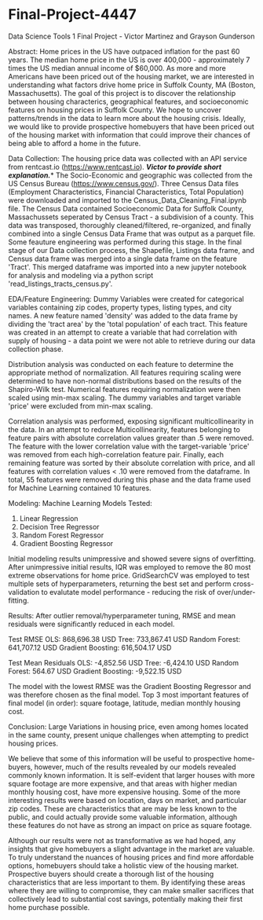 # Final-Project-4447
Data Science Tools 1 Final Project - Victor Martinez and Grayson Gunderson

Abstract:
Home prices in the US have outpaced inflation for the past 60 years. The median home price in the US is over 400,000 - approximately 7 times the US median annual income of $60,000. As more and more Americans have been priced out of the housing market, we are interested in understanding what factors drive home price in Suffolk County, MA (Boston, Massachusetts). The goal of this project is to discover the relationship between housing characterics, geographical features, and socioeconomic features on housing prices in Suffolk County. We hope to uncover patterns/trends in the data to learn more about the housing crisis. Ideally, we would like to provide prospective homebuyers that have been priced out of the housing market with information that could improve their chances of being able to afford a home in the future.

Data Collection:
The housing price data was collected with an API service from rentcast.io (https://www.rentcast.io). ***Victor to provide short explanation.****
The Socio-Economic and geographic was collected from the US Census Bureau (https://www.census.gov/). Three Census Data files (Employment Characteristics, Financial Characteristics, Total Population)  were downloaded and imported to the Census_Data_Cleaning_Final.ipynb file. The Census Data contained Socioeconomic Data for Suffolk County, Massachussets seperated by Census Tract - a subdivision of a county. This data was transposed, thoroughly cleaned/filtered, re-organized, and finally combined into a single Census Data Frame that was output as a parquet file. Some feauture engineering was performed during this stage. In the final stage of our Data collection process, the Shapefile, Listings data frame, and Census data frame was merged into a single data frame on the feature 'Tract'. This merged dataframe was imported into a new jupyter notebook for analysis and modeling via a python script 'read_listings_tracts_census.py'.

EDA/Feature Engineering: 
Dummy Variables were created for categorical variables containing zip codes, property types, listing types, and city names. A new feature named 'density' was added to the data frame by dividing the 'tract area' by the 'total population' of each tract. This feature was created in an attempt to create a variable that had correlation with supply of housing - a data point we were not able to retrieve during our data collection phase.

Distribution analysis was conducted on each feature to determine the appropriate method of normalization. All features requiring scaling were determined to have non-normal distributions based on the results of the Shapiro-Wilk test. Numerical features requiring normalization were then scaled using min-max scaling. The dummy variables and target variable 'price' were excluded from min-max scaling.

Correlation analysis was performed, exposing significant multicollinearity in the data. In an attempt to reduce Multicollinearity, features belonging to feature pairs with absolute correlation values greater than .5 were removed. The feature with the lower correlation value with the target-variable 'price' was removed from each high-correlation feature pair. Finally, each remaining feature was sorted by their absolute correlation with price, and all features with correlation values < .10 were removed from the dataframe. In total, 55 features were removed during this phase and the data frame used for Machine Learning contained 10 features.

Modeling:
Machine Learning Models Tested:
1. Linear Regression
2. Decision Tree Regressor
3. Random Forest Regressor
4. Gradient Boosting Regressor

Initial modeling results unimpressive and showed severe signs of overfitting. After unimpressive initial results, IQR was employed to remove the 80 most extreme observations for home price. GridSearchCV was employed to test multiple sets of hyperparameters, returning the best set and perform cross-validation to evalutate model performance - reducing the risk of over/under-fitting.

Results:
After outlier removal/hyperparameter tuning, RMSE and mean residuals were significantly reduced in each model. 

Test RMSE
OLS: 868,696.38 USD
Tree: 733,867.41 USD
Random Forest: 641,707.12 USD
Gradient Boosting: 616,504.17 USD

Test Mean Residuals
OLS: -4,852.56 USD
Tree: -6,424.10 USD
Random Forest: 564.67 USD
Gradient Boosting: -9,522.15 USD

The model with the lowest RMSE was the Gradient Boosting Regressor and was therefore chosen as the final model. Top 3 most important features of final model (in order): square footage, latitude, median monthly housing cost.


Conclusion:
Large Variations in housing price, even among homes located in the same county, present unique challenges when attempting to predict housing prices.

We believe that some of this information will be useful to prospective home-buyers, however, much of the results revealed by our models revealed commonly known information. It is self-evident that larger houses with more square footage are more expensive, and that areas with higher median monthly housing cost, have more expensive housing. Some of the more interesting results were based on location, days on market, and particular zip codes. These are characteristics that are may be less known to the public, and could actually provide some valuable information, although these features do not have as strong an impact on price as square footage.

Although our results were not as transformative as we had hoped, any insights that give homebuyers a slight advantage in the market are valuable. To truly understand the nuances of housing prices and find more affordable options, homebuyers should take a holistic view of the housing market. Prospective buyers should create a thorough list of the housing characteristics that are less important to them. By identifying these areas where they are willing to compromise, they can make smaller sacrifices that collectively lead to substantial cost savings, potentially making their first home purchase possible.
